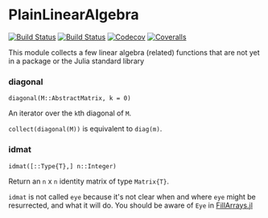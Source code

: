 # PlainLinearAlgebra

[![Build Status](https://travis-ci.com/jlapeyre/PlainLinearAlgebra.jl.svg?branch=master)](https://travis-ci.com/jlapeyre/PlainLinearAlgebra.jl)
[![Build Status](https://ci.appveyor.com/api/projects/status/github/jlapeyre/PlainLinearAlgebra.jl?svg=true)](https://ci.appveyor.com/project/jlapeyre/PlainLinearAlgebra-jl)
[![Codecov](https://codecov.io/gh/jlapeyre/PlainLinearAlgebra.jl/branch/master/graph/badge.svg)](https://codecov.io/gh/jlapeyre/PlainLinearAlgebra.jl)
[![Coveralls](https://coveralls.io/repos/github/jlapeyre/PlainLinearAlgebra.jl/badge.svg?branch=master)](https://coveralls.io/github/jlapeyre/PlainLinearAlgebra.jl?branch=master)

This module collects a few linear algebra (related) functions
that are not yet in a package or the Julia standard library

### diagonal

    diagonal(M::AbstractMatrix, k = 0)

An iterator over the `k`th diagonal of `M`.

`collect(diagonal(M))` is equivalent to `diag(m)`.

### idmat

    idmat([::Type{T},] n::Integer)

Return an `n` x `n` identity matrix of type `Matrix{T}`.

`idmat` is not called `eye` because it's not clear when and where `eye` might be resurrected, and what it will do.
You should be aware of `Eye` in [FillArrays.jl](https://github.com/JuliaArrays/FillArrays.jl)

